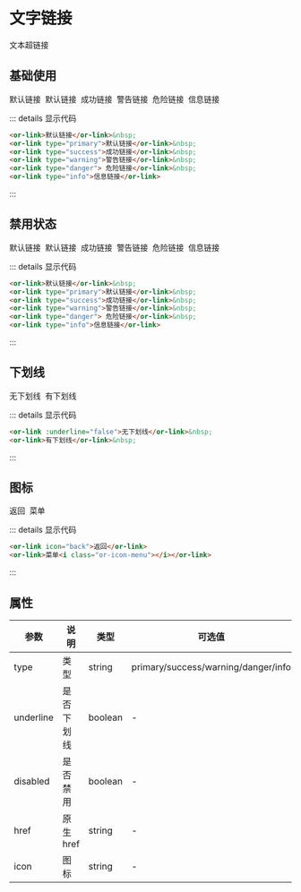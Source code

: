 # 文字链接

文本超链接

## 基础使用

<or-link >默认链接</or-link>&nbsp;
<or-link type="primary">默认链接</or-link>&nbsp;
<or-link type="success">成功链接</or-link>&nbsp;
<or-link type="warning">警告链接</or-link>&nbsp;
<or-link type="danger"> 危险链接</or-link>&nbsp;
<or-link type="info">信息链接</or-link>

::: details 显示代码

```html
<or-link>默认链接</or-link>&nbsp;
<or-link type="primary">默认链接</or-link>&nbsp;
<or-link type="success">成功链接</or-link>&nbsp;
<or-link type="warning">警告链接</or-link>&nbsp;
<or-link type="danger"> 危险链接</or-link>&nbsp;
<or-link type="info">信息链接</or-link>
```

:::

## 禁用状态

<or-link  disabled>默认链接</or-link>&nbsp;
<or-link type="primary" disabled>默认链接</or-link>&nbsp;
<or-link type="success" disabled>成功链接</or-link>&nbsp;
<or-link type="warning" disabled>警告链接</or-link>&nbsp;
<or-link type="danger" disabled> 危险链接</or-link>&nbsp;
<or-link type="info" disabled>信息链接</or-link>

::: details 显示代码

```html
<or-link>默认链接</or-link>&nbsp;
<or-link type="primary">默认链接</or-link>&nbsp;
<or-link type="success">成功链接</or-link>&nbsp;
<or-link type="warning">警告链接</or-link>&nbsp;
<or-link type="danger"> 危险链接</or-link>&nbsp;
<or-link type="info">信息链接</or-link>
```

:::

## 下划线

<or-link  :underline="false">无下划线</or-link>&nbsp;
<or-link  >有下划线</or-link>&nbsp;

::: details 显示代码

```html
<or-link :underline="false">无下划线</or-link>&nbsp;
<or-link>有下划线</or-link>&nbsp;
```

:::

## 图标

<or-link  icon="back">返回</or-link>&nbsp;
<or-link >菜单<i class="or-icon-menu"></i></or-link>&nbsp;

::: details 显示代码

```html
<or-link icon="back">返回</or-link>
<or-link>菜单<i class="or-icon-menu"></i></or-link>
```

:::





## 属性

| 参数      | 说明       | 类型    | 可选值                              | 默认值  |
| --------- | ---------- | ------- | ----------------------------------- | ------- |
| type      | 类型       | string  | primary/success/warning/danger/info | default |
| underline | 是否下划线 | boolean | -                                   | true    |
| disabled  | 是否禁用   | boolean | -                                   | false   |
| href      | 原生href   | string  | -                                   |         |
| icon      | 图标       | string  | -                                   |         |

